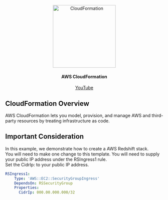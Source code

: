 <p align="center"><img src="https://github.com/hnawaz007/pythondataanalysis/blob/main/img/Cloudformation.jpg" alt="CloudFormation"  height="200" /></p>

<h4 align="center"> AWS CloudFormation </h1>
<p align="center">
  <a href="https://www.youtube.com/watch?v=3nsLNAZ9Zok">YouTube</a>
</p>

## CloudFormation Overview

AWS CloudFormation lets you model, provision, and manage AWS and third-party resources by treating infrastructure as code.

## Important Consideration 
In this example, we demonstrate how to create a AWS Redshift stack.  
You will need to make one change to this template. You will need to supply your public IP address under the RSIngress1 rule.  
Set the CidrIp: to your public IP address.  
```YAML
RSIngress1:  
    Type: 'AWS::EC2::SecurityGroupIngress'  
    DependsOn: RSSecurityGroup  
    Properties:  
      CidrIp: 000.00.000.000/32
```
